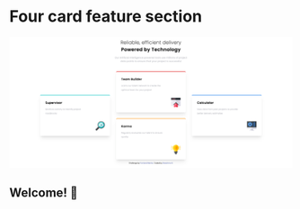 # Four card feature section

![Design preview for the Four card feature section coding challenge](./design/screencapture.png)

## Welcome! 👋
